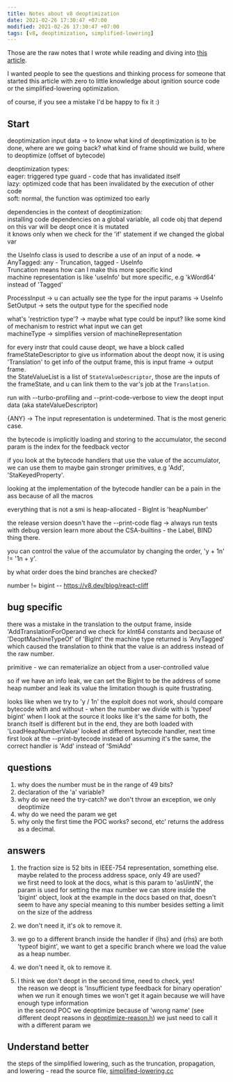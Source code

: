 ```yaml
---
title: Notes about v8 deoptimization
date: 2021-02-26 17:30:47 +07:00
modified: 2021-02-26 17:30:47 +07:00
tags: [v8, deoptimization, simplified-lowering]
---
```


Those are the raw notes that I wrote while reading and diving into [this article](https://doar-e.github.io/blog/2020/11/17/modern-attacks-on-the-chrome-browser-optimizations-and-deoptimizations/).

I wanted people to see the questions and thinking process for someone that started this article with zero to little knowledge about ignition source code or the simplified-lowering optimization.

of course, if you see a mistake I'd be happy to fix it :)

## Start 

deoptimization input data -> to know what kind of deoptimization is to be done, where are we going back?
what kind of frame should we build, where to deoptimize (offset of bytecode) 

deoptimization types:<br/>
	eager: triggered type guard - code that has invalidated itself <br/>
	lazy: optimized code that has been invalidated by the execution of other code <br/>
	soft: normal, the function was optimized too early <br/>

dependencies in the context of deoptimization:<br/>
	installing code dependencies on a global variable, all code obj that depend on this var will be deopt once it is mutated<br/>
	it knows only when we check for the 'if' statement if we changed the global var<br/>

the UseInfo class is used to describe a use of an input of a node. => AnyTagged: any - Truncation, tagged - UseInfo<br/>
Truncation means how can I make this more specific kind<br/>
machine representation is like 'useInfo' but more specific, e.g  'kWord64' instead of 'Tagged'<br/>

ProcessInput -> u can actually see the type for the input params -> UseInfo<br/>
SetOutput -> sets the output type for the specified node<br/>

what's 'restriction type'? -> maybe what type could be input? like some kind of mechanism to restrict what input we can get<br/>
machineType -> simplifies version of machineRepresentation<br/>

for every instr that could cause deopt, we have a block called frameStateDescriptor to give us information about the deopt
now, it is using 'Translation' to get info of the output frame, this is input frame -> output frame.<br/>
the StateValueList is a list of `StateValueDescriptor`, those are the inputs of the frameState,
and u can link them to the var's job at the `Translation`.

run with --turbo-profiling and --print-code-verbose to view the deopt input data (aka stateValueDescriptor)

{ANY} -> The input representation is undetermined. That is the most generic case.

the bytecode is implicitly loading and storing to the accumulator, the second param is the index for the feedback vector

if you look at the bytecode handlers that use the value of the accumulator, we can use them to maybe gain 
stronger primitives, e.g 'Add', 'StaKeyedProperty'.

looking at the implementation of the bytecode handler can be a pain in the ass because of all the macros

everything that is not a smi is heap-allocated - BigInt is 'heapNumber'

the release version doesn't have the --print-code flag -> always run tests with debug version
learn more about the CSA-builtins - the Label, BIND thing there.

you can control the value of the accumulator by changing the order, 'y + 1n' != '1n + y'.

by what order does the bind branches are checked?

number != bigint -- https://v8.dev/blog/react-cliff

## bug specific
there was a mistake in the translation to the output frame, inside 'AddTranslationForOperand we
check for kInt64 constants and because of 'DeoptMachineTypeOf' of 'BigInt' the machine type returned is 'AnyTagged' which caused
the translation to think that the value is an address instead of the raw number.

primitive - we can rematerialize an object from a user-controlled value

so if we have an info leak, we can set the BigInt to be the address of some heap number and leak its value
the limitation though is quite frustrating.

looks like when we try to 'y / 1n' the exploit does not work, should compare bytecode with and without - when the number we divide with is 'typeof bigint'
when I look at the source it looks like it's the same for both, the branch itself is different but in the end, they are both loaded with 'LoadHeapNumberValue'
looked at different bytecode handler, next time first look at the --print-bytecode instead of assuming it's the same, the correct handler is 'Add' instead of 'SmiAdd'

## questions
1. why does the number must be in the range of 49 bits?
2. declaration of the 'a' variable?
3. why do we need the try-catch? we don't throw an exception, we only deoptimize
4. why do we need the param we get
5. why only the first time the POC works? second, etc' returns the address as a decimal.

## answers
1. the fraction size is 52 bits in IEEE-754 representation, something else.<br/>
   maybe related to the process address space, only 49 are used?<br/>
   we first need to look at the docs, what is this param to 'asUintN', the param is used for setting the max number we can store inside the 'bigint' object, look at the example in the docs
   based on that, doesn't seem to have any special meaning to this number besides setting a limit on the size of the address
   
2. we don't need it, it's ok to remove it.

3. we go to a different branch inside the handler if {lhs} and {rhs} are both 'typeof bigint', 
   we want to get a specific branch where we load the value as a heap number.

4. we don't need it, ok to remove it.

5. I think we don't deopt in the second time, need to check, yes!<br/>
   the reason we deopt is 'Insufficient type feedback for binary operation' when we run it enough times we won't get it again because we will have enough type information<br/>
   in the second POC we deoptimize because of 'wrong name' (see different deopt reasons in [deoptimize-reason.h](https://chromium.googlesource.com/v8/v8/+/roll/src/deoptimize-reason.h)) we just need to call it with a different param we

## Understand better
the steps of the simplified lowering, such as the truncation, propagation, and lowering - read the source file, [simplified-lowering.cc](https://chromium.googlesource.com/external/v8/+/cb1b554a837bb47ec718c1542d462cb2ac2aa0fd/src/compiler/simplified-lowering.cc#35)